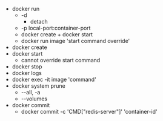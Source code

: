 - docker run
  - -d
    - detach
  - -p local-port:container-port
  - docker create + docker start
  - docker run image 'start command override'
- docker create
- docker start
  - cannot override start command
- docker stop
- docker logs
- docker exec -it image 'command'
- docker system prune
  - --all, -a
  - --volumes
- docker commit
  - docker commit -c 'CMD["redis-server"]' 'container-id'